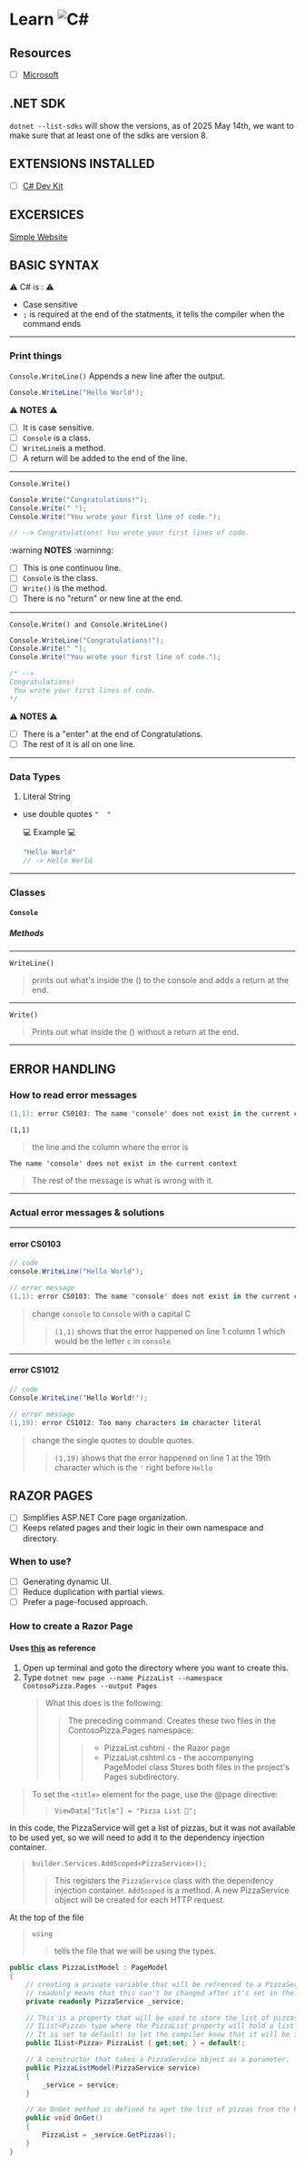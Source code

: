 # Learn ![C#](https://img.shields.io/badge/c%23-%23239120.svg?style=for-the-badge&logo=csharp&logoColor=white)

## Resources

- [ ] [Microsoft](https://learn.microsoft.com/en-us/training/modules/csharp-write-first/)

## .NET SDK

`dotnet --list-sdks` will show the versions, as of 2025 May 14th, we want to make sure that at least one of the sdks are version 8.

## EXTENSIONS INSTALLED

- [ ] [C# Dev Kit](https://marketplace.visualstudio.com/items?itemName=ms-dotnettools.csdevkit)

## EXCERSICES

[Simple Website](/simple-website-c-sharp)

## BASIC SYNTAX

:warning: C# is : :warning:

- Case sensitive
- `;` is required at the end of the statments, it  tells the compiler when the command ends

___

### **Print things**

`Console.WriteLine()`
Appends a new line after the output.

```cs
Console.WriteLine("Hello World");
```

:warning: **NOTES** :warning:  

- [ ] It is case sensitive.  
- [ ] `Console` is a class.  
- [ ] `WriteLine`is a method.
- [ ] A return will be added to the end of the line.

___

`Console.Write()`

```cs
Console.Write("Congratulations!");
Console.Write(" ");
Console.Write("You wrote your first line of code.");

// --> Congratulations! You wrote your first lines of code.
```

:warning **NOTES** :warninng:

- [ ] This is one continuou line.
- [ ] `Console` is the class.
- [ ] `Write()` is the method.
- [ ] There is no "return" or new line at the end.

___

`Console.Write() and Console.WriteLine()`

```cs
Console.WriteLine("Congratulations!");
Console.Write(" ");
Console.Write("You wrote your first line of code.");

/* --> 
Congratulations!
 You wrote your first lines of code.
*/
```

:warning: **NOTES** :warning:

- [ ] There is a "enter" at the end of Congratulations.
- [ ] The rest of it is all on one line.

___

### Data Types  

1. Literal String

- use double quotes ` "  " `  

   :computer: Example :computer:

    ```cs
    "Hello World"
    // -> Hello World
    ```

___

### **Classes**

#### **`Console`**  

##### Methods

<!-- template of methods 

`Write()`

> Prints out what inside the () without a return at the end.

___
-->

___

`WriteLine()`

> prints out what's inside the () to the console and adds a return at the end.  

___

`Write()`

> Prints out what inside the () without a return at the end.

___

## ERROR HANDLING

### How to read error messages

```cs
(1,1): error CS0103: The name 'console' does not exist in the current context
```

`(1,1)`
> the line and the column where the error is  

`The name 'console' does not exist in the current context`
> The rest of the message is what is wrong with it.

___

### Actual error messages & solutions

___

#### error CS0103

```cs
// code
console.WriteLine("Hello World");

// error message
(1,1): error CS0103: The name 'console' does not exist in the current context
```

> change `console` to `Console` with a capital C
>> `(1,1)` shows that the error happened on line 1 column 1 which would be the letter `c` in `console`

___

#### error CS1012

```cs
// code
Console.WriteLine('Hello World!');

// error message
(1,19): error CS1012: Too many characters in character literal
```

> change the single quotes to double quotes.
>> `(1,19)` shows that the error happened on line 1 at the 19th character which is the `'` right before `Hello`

## RAZOR PAGES

- [ ] Simplifies ASP.NET Core page organization.
- [ ] Keeps related pages and their logic in their own namespace and directory.

### When to use?

- [ ] Generating dynamic UI.
- [ ] Reduce duplication with partial views.
- [ ] Prefer a page-focused approach.

### How to create a Razor Page

#### Uses [this](https://learn.microsoft.com/en-us/training/modules/create-razor-pages-aspnet-core/4-exercise-add-new-razor-page) as reference
1. Open up terminal and goto the directory where you want to create this.
2. Type `dotnet new page --name PizzaList --namespace ContosoPizza.Pages --output Pages`
    > What this does is the following:
    >> The preceding command: Creates these two files in the ContosoPizza.Pages namespace:
    >>> - PizzaList.cshtml -
        the Razor page
    >>> - PizzaList.cshtml.cs -
        the accompanying PageModel class Stores both files in the project's Pages subdirectory.

> To set the `<title>` element for the page, use the @page directive:
>> `ViewData["Title"] = "Pizza List 🍕";`

In this code, the PizzaService will get a list of pizzas, but it was not available to be used yet, so we will need to add it to the dependency injection container.

> `builder.Services.AddScoped<PizzaService>();`
>> This registers the `PizzaService` class with the dependency injection container.
>> `AddScoped` is a method. A new PizzaService object will be created for each HTTP request.

At the top of the file
> `using`
>> tells the file that we will be using the types.

``` cs
public class PizzaListModel : PageModel
{
    // creating a private variable that will be refrenced to a PizzaService object. 
    // readonly means that this can't be changed after it's set in the constructor.
    private readonly PizzaService _service;

    // This is a property that will be used to store the list of pizzas.
    // IList<Pizza> type where the PizzaList property will hold a list of Pizza objects.
    // It is set to default! to let the compiler know that it will be initialized later, so there's no need to check for null.
    public IList<Pizza> PizzaList { get;set; } = default!;

    // A constructor that takes a PizzaService object as a parameter.
    public PizzaListModel(PizzaService service)
    {
        _service = service;
    }

    // An OnGet method is defined to aget the list of pizzas from the PizzaService object and store it in the PizzaList property.
    public void OnGet()
    {
        PizzaList = _service.GetPizzas();
    }
}
```
